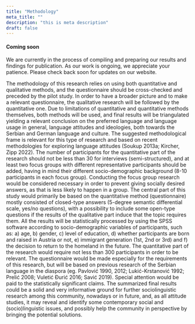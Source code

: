```yaml
---
title: "Methodology"
meta_title: ""
description: "this is meta description"
draft: false
---
```



#### Coming soon 

We are currently in the process of compiling and preparing our results and findings for publication. As our work is ongoing, we appreciate your patience. Please check back soon for updates on our website.

The methodology of this research relies on using both quantitative and qualitative methods, and the questionnaire should be cross-checked and preceded by the pilot study. In order to have a broader picture and to make a relevant questionnaire, the qualitative research will be followed by the quantitative one. Due to limitations of quantitative and quantitative methods themselves, both methods will be used, and final results will be triangulated yielding a relevant conclusion on the preferred language and language usage in general, language attitudes and ideologies, both towards the Serbian and German language and culture. The suggested methodological frame is relevant for this type of research and based on recent methodologies for exploring language attitudes (Soukup 2013a; Kircher, Zipp 2022). The number of participants for the quantitative part of the research should not be less than 30 for interviews (semi-structured), and at least two focus groups with different representative participants should be added, having in mind their different socio-demographic background (8-10 participants in each focus group). Conducting the focus group research would be considered necessary in order to prevent giving socially desired answers, as that is less likely to happen in a group. 
The central part of this study would primarily be based on the quantitative method (questionnaire) mostly consisted of closed-type answers (5-degree semantic differential scale, yes/no questions), with a possibility to include some open-type questions if the results of the qualitative part induce that the topic requires them. All the results will be statistically processed by using the SPSS software according to socio-demographic variables of participants, such as: a) age, b) gender, c) level of education, d) whether participants are born and raised in Austria or not, e) immigrant generation (1st, 2nd or 3rd) and f) the decision to return to the homeland in the future. The quantitative part of the research would require not less than 300 participants in order to be relevant. The questionnaire would be made especially for the requirements of this research, but will be based on previous research of the Serbian language in the diaspora (eg. Pavlović 1990, 2012; Lukić-Krstanović 1992; Prelić 2008; Vuletić Đurić 2016; Savić 2019). Special attention would be paid to the statistically significant claims. The summarized final results could be a solid and very informative ground for further sociolinguistic research among this community, nowadays or in future, and, as all attitude studies, it may reveal and identify some contemporary social and (socio)linguistic issues, and possibly help the community in perspective by bringing the potential solutions.
